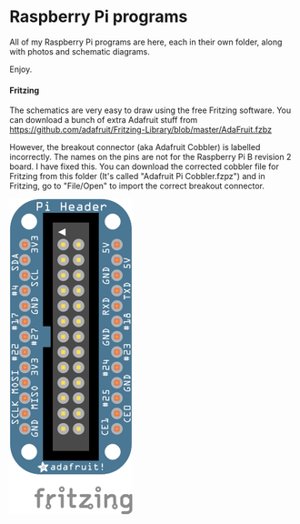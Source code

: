 Raspberry Pi programs
=====================

All of my Raspberry Pi programs are here, each in their own folder, along with photos and schematic diagrams.

Enjoy.

#### Fritzing
The schematics are very easy to draw using the free Fritzing software. You can download a bunch of extra Adafruit stuff from https://github.com/adafruit/Fritzing-Library/blob/master/AdaFruit.fzbz

However, the breakout connector (aka Adafruit Cobbler) is labelled incorrectly. The names on the pins are not for the Raspberry Pi B revision 2 board. I have fixed this. You can download the corrected cobbler file for Fritzing from this folder (It's called "Adafruit Pi Cobbler.fzpz") and in Fritzing, go to "File/Open" to import the correct breakout connector.

![image](https://raw.githubusercontent.com/salamander2/RaspberryPi/master/programs/Pi_header_bb.png)
